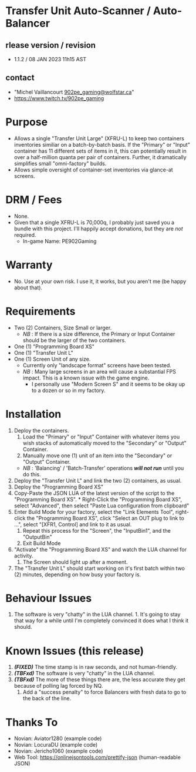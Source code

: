 # Transfer Unit Auto-Scanner / Auto-Balancer

## rlease version / revision 
 + 1.1.2 / 08 JAN 2023 11h15 AST

## contact 
  + "Michel Vaillancourt <902pe_gaming@wolfstar.ca>"
  + https://www.twitch.tv/902pe_gaming

# Purpose

* Allows a single "Transfer Unit Large" (XFRU-L) to keep two containers inventories similiar on a batch-by-batch basis. If the "Primary" or "Input" container has 11 different sets of items in it, this can potentially result in over a half-million quanta per pair of containers. Further, it dramatically simplifies small "omni-factory" builds.
* Allows simple oversight of container-set inventories via glance-at screens.

# DRM / Fees
  + None.
  + Given that a single XFRU-L is 70,000q, I probably just saved you a bundle with this project. I'll happily accept donations, but they are *not* required.
    + In-game Name: PE902Gaming

# Warranty
  + No. Use at your own risk. I use it, it works, but you aren't me (be happy about that).

# Requirements

  + Two (2) Containers, Size Small or larger.
    * *NB* : If there is a size difference, the Primary or Input Container should be the larger of the two containers.
  + One (1) "Programming Board XS"
  + One (1) "Transfer Unit L"
  + One (1) Screen Unit of any size.
    * Currently only "landscape format" screens have been tested.
    * *NB* : Many large screens in an area will cause a substantial FPS impact. This is a known issue with the game engine.
      * I personally use "Modern Screen S" and it seems to be okay up to a dozen or so in my factory.
      
# Installation

  1. Deploy the containers.
      1. Load the "Primary" or "Input" Container with whatever items you wish stacks of automatically moved to the "Secondary" or "Output" Container.
      1. Manually move one (1) unit of an item into the "Secondary" or "Output" Container.
      * *NB* : 'Balancing' / 'Batch-Transfer' operations ***will not run*** until you do this.
  1. Deploy the "Transfer Unit L" and link the two (2) containers, as usual.
  1. Deploy the "Programming Board XS"
  1. Copy-Paste the JSON LUA of the latest version of the script to the "Programming Board XS".
    * Right-Click the "Programming Board XS", select "Advanced", then select "Paste Lua configuration from clipboard"
  1. Enter Build Mode for your factory, select the "Link Elements Tool", right-click the "Programming Board XS", click "Select an OUT plug to link to ...", select "[XFR1, Control] and link to it as usual.
      1. Repeat this process for the "Screen", the "InputBin1", and the "OutputBin"
      1. Exit Build Mode
  1. "Activate" the "Programming Board XS" and watch the LUA channel for activity.
      1. The Screen should light up after a moment.
  1. The "Transfer Unit L" should start working on it's first batch within two (2) minutes, depending on how busy your factory is. 

# Behaviour Issues

  1. The software is very "chatty" in the LUA channel. 
    1. It's going to stay that way for a while until I'm completely convinced it does what I think it should.
    
# Known Issues (this release)

  1. ***(FIXED)*** The time stamp is in raw seconds, and not human-friendly.
  1. ***(TBFxd)*** The software is very "chatty" in the LUA channel.
  1. ***(TBFxd)*** The more of these things there are, the less accurate they get because of polling lag forced by NQ.
      1. Add a "success penalty" to force Balancers with fresh data to go to the back of the line.

# Thanks To

  + Novian:    Aviator1280 (example code)
  + Novian:    LocuraDU (example code)
  + Novian:    Jericho1060 (example code)
  + Web Tool:  https://onlinejsontools.com/prettify-json (human-readable JSON)
